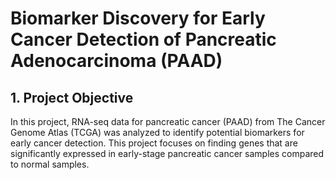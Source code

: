 # **Biomarker Discovery for Early Cancer Detection of Pancreatic Adenocarcinoma (PAAD)**

## 1. **Project Objective**

In this project, RNA-seq data for pancreatic cancer (PAAD) from The Cancer Genome Atlas (TCGA) was analyzed to identify potential biomarkers for early cancer detection. This project focuses on finding genes that are significantly expressed in early-stage pancreatic cancer samples compared to normal samples. 
